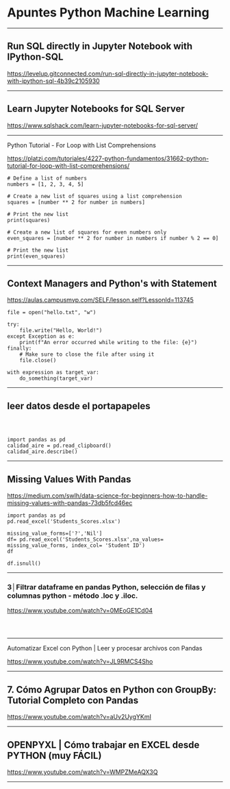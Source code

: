 # Apuntes Python Machine Learning

---
## Run SQL directly in Jupyter Notebook with IPython-SQL


https://levelup.gitconnected.com/run-sql-directly-in-jupyter-notebook-with-ipython-sql-4b39c2105930



---
## Learn Jupyter Notebooks for SQL Server

https://www.sqlshack.com/learn-jupyter-notebooks-for-sql-server/


---

Python Tutorial - For Loop with List Comprehensions

https://platzi.com/tutoriales/4227-python-fundamentos/31662-python-tutorial-for-loop-with-list-comprehensions/


~~~
# Define a list of numbers 
numbers = [1, 2, 3, 4, 5]

# Create a new list of squares using a list comprehension
squares = [number ** 2 for number in numbers]

# Print the new list
print(squares)
~~~

~~~
# Create a new list of squares for even numbers only
even_squares = [number ** 2 for number in numbers if number % 2 == 0]

# Print the new list
print(even_squares)
~~~




---

## Context Managers and Python's with Statement

https://aulas.campusmvp.com/SELF/lesson.self?LessonId=113745

~~~
file = open("hello.txt", "w")

try:
    file.write("Hello, World!")
except Exception as e:
    print(f"An error occurred while writing to the file: {e}")
finally:
    # Make sure to close the file after using it
    file.close()
~~~


~~~
with expression as target_var:
    do_something(target_var)

~~~





---
## leer datos desde el portapapeles


~~~



~~~


~~~
import pandas as pd
calidad_aire = pd.read_clipboard()
calidad_aire.describe()
~~~





---

## Missing Values With Pandas

https://medium.com/swlh/data-science-for-beginners-how-to-handle-missing-values-with-pandas-73db5fcd46ec


~~~
import pandas as pd
pd.read_excel('Students_Scores.xlsx')

missing_value_forms=['?','Nil']
df= pd.read_excel('Students_Scores.xlsx',na_values= missing_value_forms, index_col= 'Student ID')
df

df.isnull()

~~~


---
### 3│Filtrar dataframe en pandas Python, selección de filas y columnas python - método .loc y .iloc.

https://www.youtube.com/watch?v=0MEoGE1Cd04


~~~



~~~


---
Automatizar Excel con Python | Leer y procesar archivos con Pandas

https://www.youtube.com/watch?v=JL9RMCS4Sho



---
## 7. Cómo Agrupar Datos en Python con GroupBy: Tutorial Completo con Pandas

https://www.youtube.com/watch?v=aUv2UygYKmI




---
## OPENPYXL | Cómo trabajar en EXCEL desde PYTHON (muy FÁCIL)

https://www.youtube.com/watch?v=WMPZMeAQX3Q





---